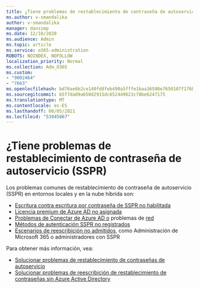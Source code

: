 ```yaml
---
title: ¿Tiene problemas de restablecimiento de contraseña de autoservicio (SSPR)
ms.author: v-smandalika
author: v-smandalika
manager: dansimp
ms.date: 12/18/2020
ms.audience: Admin
ms.topic: article
ms.service: o365-administration
ROBOTS: NOINDEX, NOFOLLOW
localization_priority: Normal
ms.collection: Adm_O365
ms.custom:
- "9002464"
- "7663"
ms.openlocfilehash: bd76ae6b2ce140fd8feb490a5fffe1baa36598e7650107f176baec30d71b8628
ms.sourcegitcommit: b5f7da89a650d2915dc652449623c78be6247175
ms.translationtype: MT
ms.contentlocale: es-ES
ms.lasthandoff: 08/05/2021
ms.locfileid: "53945867"
---
```

# <a name="having-self-service-password-reset-sspr-problems"></a>¿Tiene problemas de restablecimiento de contraseña de autoservicio (SSPR)

Los problemas comunes de restablecimiento de contraseña de autoservicio (SSPR) en entornos locales y en la nube híbrida son:

- [Escritura contra escritura por contraseña de SSPR no habilitada](https://docs.microsoft.com/azure/active-directory/authentication/tutorial-enable-sspr-writeback)
- [Licencia premium de Azure AD no asignada](https://docs.microsoft.com/azure/active-directory/authentication/concept-sspr-licensing)
- [Problemas de Conectar de Azure AD o](https://docs.microsoft.com/azure/active-directory/hybrid/tshoot-connect-sync-errors) problemas de [red](https://docs.microsoft.com/azure/active-directory/hybrid/tshoot-connect-connectivity)
- [Métodos de autenticación SSPR no registrados](https://mysignins.microsoft.com/security-info)
- [Escenarios de reescribición no admitidos,](https://docs.microsoft.com/azure/active-directory/authentication/concept-sspr-writeback#unsupported-writeback-operations) como Administración de Microsoft 365 o administradores con SSPR


Para obtener más información, vea:

- [Solucionar problemas de restablecimiento de contraseñas de autoservicio](https://docs.microsoft.com/azure/active-directory/authentication/troubleshoot-sspr)
- [Solucionar problemas de reescribición de restablecimiento de contraseñas sin Azure Active Directory](https://docs.microsoft.com/azure/active-directory/authentication/troubleshoot-sspr-writeback)
